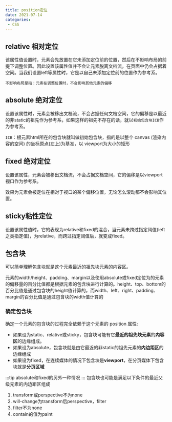 ```yaml
---
title: position定位
date: 2021-07-14
categories: 
 - CSS
---
```


## relative 相对定位
该属性值设置时，元素会先放置在它未添加定位前的位置，然后在不影响布局的前提下调整位置。因此设置该属性值并不会让元素脱离文档流，在页面中仍会占据着空间。当我们设置left等属性时，它是以自己未添加定位前的位置作为参考系。

`不影响布局是指：元素在调整位置时，不会影响其他元素的偏移`

## absolute 绝对定位
设置该属性时，元素会被移出文档流，不会占据任何文档空间，它的偏移是以最近的非static的祖先作为参考系，如果这样的祖先不存在的话，就以`初始包含块ICB`作为参考系。

`ICB`：根元素html所在的包含块就叫做初始包含块，指的是以整个 canvas (渲染内容的空间) 的坐标原点(左上)为基准，以 viewport为大小的矩形
## fixed 绝对定位
设置该属性，元素会被移出文档流，不会占据文档空间，它的偏移是以viewport视口作为参考系。

效果为元素会被定位在相对于视口的某个偏移位置，无论怎么滚动都不会影响其位置。

## sticky粘性定位
设置该属性值时，它的表现为relative和fixed的混合，当元素未跨过指定阈值(left之类指定值)，为relative，而跨过指定阈值后，就变成fixed。

## 包含块
可以简单理解包含块就是这个元素最近的祖先块元素的内容区。

元素的width/height、padding、margin以及使用absolute或fixed定位为的元素的偏移量的百分比值都是根据元素的包含块进行计算的。height、top、bottom的百分比值是通过包含块的height值计算的，而width、left、right、padding、margin的百分比值是通过包含块的width值计算的

### 确定包含块
确定一个元素的包含块的过程完全依赖于这个元素的 position 属性:

- 如果设为static、relative或sticky，包含块可能有它**最近的祖先块元素**的**内容区**的边缘组成。
- 如果设为absolute，包含块就是由它最近的非static的祖先元素的**内边距区**的边缘组成
- 如果设为fixed，在连续媒体的情况下包含块是**viewport**，在分页媒体下包含块就是**分页区域**

:::tip
absolute和fixed的另外一种情况
:::
包含块也可能是满足以下条件的最近父级元素的内边距区组成
1. transform或perspective不为none
2. will-change为transform后perspective，filter
3. filter不为none
4. contain的值为paint
